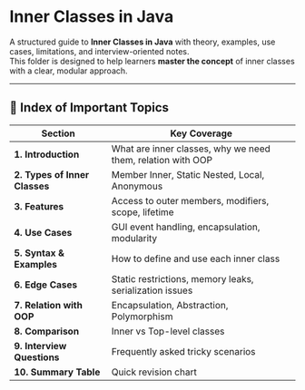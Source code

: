 # Inner Classes in Java

A structured guide to **Inner Classes in Java** with theory, examples, use cases, limitations, and interview-oriented notes.  
This folder is designed to help learners  **master the concept** of inner classes with a clear, modular approach.  

---

## 📑 Index of Important Topics

| Section | Key Coverage |
|---------|--------------|
| **1. Introduction** | What are inner classes, why we need them, relation with OOP |
| **2. Types of Inner Classes** | Member Inner, Static Nested, Local, Anonymous |
| **3. Features** | Access to outer members, modifiers, scope, lifetime |
| **4. Use Cases** | GUI event handling, encapsulation, modularity |
| **5. Syntax & Examples** | How to define and use each inner class |
| **6. Edge Cases** | Static restrictions, memory leaks, serialization issues |
| **7. Relation with OOP** | Encapsulation, Abstraction, Polymorphism |
| **8. Comparison** | Inner vs Top-level classes |
| **9. Interview Questions** | Frequently asked tricky scenarios |
| **10. Summary Table** | Quick revision chart |
